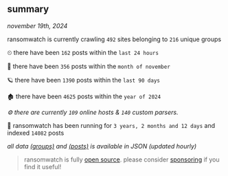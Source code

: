 
## summary
_november 19th, 2024_

ransomwatch is currently crawling `492` sites belonging to `216` unique groups

⏲ there have been `162` posts within the `last 24 hours`

🦈 there have been `356` posts within the `month of november`

🪐 there have been `1390` posts within the `last 90 days`

🏚 there have been `4625` posts within the `year of 2024`

_⚙️ there are currently `109` online hosts & `140` custom parsers._

🦕 ransomwatch has been running for `3 years, 2 months and 12 days` and indexed `14082` posts

_all data  [(groups)](http://ransomwhat.telemetry.ltd/groups) and [(posts)](http://ransomwhat.telemetry.ltd/posts) is available in JSON (updated hourly)_

> ransomwatch is fully [open source](https://github.com/joshhighet/ransomwatch#ransomwatch--). please consider [sponsoring](https://github.com/sponsors/joshhighet) if you find it useful!
